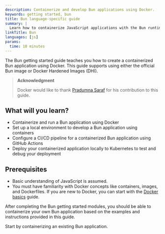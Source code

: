 ```yaml
---
description: Containerize and develop Bun applications using Docker.
keywords: getting started, bun
title: Bun language-specific guide
summary: |
  Learn how to containerize JavaScript applications with the Bun runtime.
linkTitle: Bun
languages: [js]
params:
  time: 10 minutes
---
```


The Bun getting started guide teaches you how to create a containerized Bun application using Docker. This guide supports using either the official Bun image or Docker Hardened Images (DHI).

> **Acknowledgment**
>
> Docker would like to thank [Pradumna Saraf](https://twitter.com/pradumna_saraf) for his contribution to this guide.

## What will you learn?

* Containerize and run a Bun application using Docker
* Set up a local environment to develop a Bun application using containers
* Configure a CI/CD pipeline for a containerized Bun application using GitHub Actions
* Deploy your containerized application locally to Kubernetes to test and debug your deployment

## Prerequisites

- Basic understanding of JavaScript is assumed.
- You must have familiarity with Docker concepts like containers, images, and Dockerfiles. If you are new to Docker, you can start with the [Docker basics](/get-started/docker-concepts/the-basics/what-is-a-container.md) guide.

After completing the Bun getting started modules, you should be able to containerize your own Bun application based on the examples and instructions provided in this guide.

Start by containerizing an existing Bun application.
